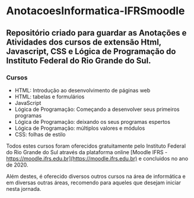 # AnotacoesInformatica-IFRSmoodle
## Repositório criado para guardar as Anotações e Atividades dos cursos de extensão Html, Javascript, CSS e Lógica de Programação do Instituto Federal do Rio Grande do Sul.

### Cursos
* HTML: Introdução ao desenvolvimento de páginas web
* HTML: tabelas e formulários
* JavaScript
* Lógica de Programação: Começando a desenvolver seus primeiros programas
* Lógica de Programação: deixando os seus programas espertos
* Lógica de Programação: múltiplos valores e módulos
* CSS: folhas de estilo

Todos estes cursos foram oferecidos gratuitamente pelo Instituto Federal do Rio Grande do Sul através da plataforma online [Moodle IFRS - https://moodle.ifrs.edu.br](https://moodle.ifrs.edu.br) e concluidos no ano de 2020.

Além destes, é oferecido diversos outros cursos na área de informática e em diversas outras áreas, recomendo para aqueles que desejam iniciar nesta jornada.
